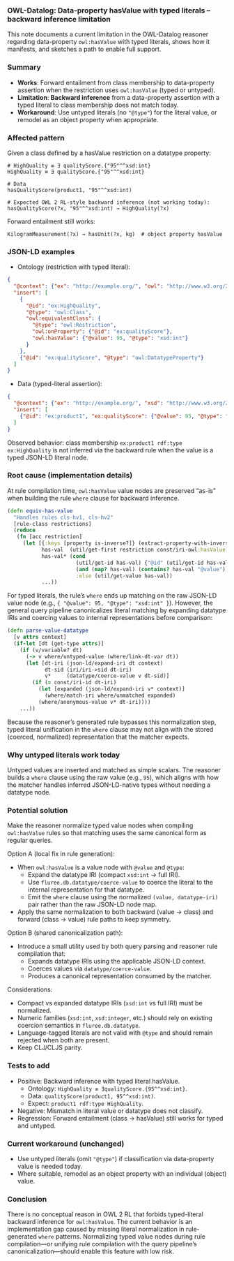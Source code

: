 ### OWL-Datalog: Data-property hasValue with typed literals – backward inference limitation

This note documents a current limitation in the OWL-Datalog reasoner regarding data-property `owl:hasValue` with typed literals, shows how it manifests, and sketches a path to enable full support.

### Summary
- **Works**: Forward entailment from class membership to data-property assertion when the restriction uses `owl:hasValue` (typed or untyped).
- **Limitation**: **Backward inference** from a data-property assertion with a typed literal to class membership does not match today.
- **Workaround**: Use untyped literals (no `"@type"`) for the literal value, or remodel as an object property when appropriate.

### Affected pattern
Given a class defined by a hasValue restriction on a datatype property:

```turtle
# HighQuality ≡ ∃ qualityScore.{"95"^^xsd:int}
HighQuality ≡ ∃ qualityScore.{"95"^^xsd:int}

# Data
hasQualityScore(product1, "95"^^xsd:int)

# Expected OWL 2 RL-style backward inference (not working today):
hasQualityScore(?x, "95"^^xsd:int) → HighQuality(?x)
```

Forward entailment still works:

```turtle
KilogramMeasurement(?x) → hasUnit(?x, kg)  # object property hasValue
```

### JSON-LD examples
- Ontology (restriction with typed literal):

```json
{
  "@context": {"ex": "http://example.org/", "owl": "http://www.w3.org/2002/07/owl#", "xsd": "http://www.w3.org/2001/XMLSchema#"},
  "insert": [
    {
      "@id": "ex:HighQuality",
      "@type": "owl:Class",
      "owl:equivalentClass": {
        "@type": "owl:Restriction",
        "owl:onProperty": {"@id": "ex:qualityScore"},
        "owl:hasValue": {"@value": 95, "@type": "xsd:int"}
      }
    },
    {"@id": "ex:qualityScore", "@type": "owl:DatatypeProperty"}
  ]
}
```

- Data (typed-literal assertion):

```json
{
  "@context": {"ex": "http://example.org/", "xsd": "http://www.w3.org/2001/XMLSchema#"},
  "insert": [
    {"@id": "ex:product1", "ex:qualityScore": {"@value": 95, "@type": "xsd:int"}}
  ]
}
```

Observed behavior: class membership `ex:product1 rdf:type ex:HighQuality` is not inferred via the backward rule when the value is a typed JSON-LD literal node.

### Root cause (implementation details)
At rule compilation time, `owl:hasValue` value nodes are preserved “as-is” when building the rule `where` clause for backward inference.

```436:468:src/fluree/db/reasoner/owl_datalog.cljc
(defn equiv-has-value
  "Handles rules cls-hv1, cls-hv2"
  [rule-class restrictions]
  (reduce
   (fn [acc restriction]
     (let [{:keys [property is-inverse?]} (extract-property-with-inverse restriction)
           has-val  (util/get-first restriction const/iri-owl:hasValue)
           has-val* (cond
                      (util/get-id has-val) {"@id" (util/get-id has-val)}
                      (and (map? has-val) (contains? has-val "@value")) has-val
                      :else (util/get-value has-val))
           ...))
```

For typed literals, the rule’s `where` ends up matching on the raw JSON-LD value node (e.g., `{ "@value": 95, "@type": "xsd:int" }`). However, the general query pipeline canonicalizes literal matching by expanding datatype IRIs and coercing values to internal representations before comparison:

```69:87:src/fluree/db/query/fql/parse.cljc
(defn parse-value-datatype
  [v attrs context]
  (if-let [dt (get-type attrs)]
    (if (v/variable? dt)
      (-> v where/untyped-value (where/link-dt-var dt))
      (let [dt-iri (json-ld/expand-iri dt context)
            dt-sid (iri/iri->sid dt-iri)
            v*     (datatype/coerce-value v dt-sid)]
        (if (= const/iri-id dt-iri)
          (let [expanded (json-ld/expand-iri v* context)]
            (where/match-iri where/unmatched expanded)
          (where/anonymous-value v* dt-iri))))
    ...))
```

Because the reasoner’s generated rule bypasses this normalization step, typed literal unification in the `where` clause may not align with the stored (coerced, normalized) representation that the matcher expects.

### Why untyped literals work today
Untyped values are inserted and matched as simple scalars. The reasoner builds a `where` clause using the raw value (e.g., `95`), which aligns with how the matcher handles inferred JSON-LD-native types without needing a datatype node.

### Potential solution
Make the reasoner normalize typed value nodes when compiling `owl:hasValue` rules so that matching uses the same canonical form as regular queries.

Option A (local fix in rule generation):
- When `owl:hasValue` is a value node with `@value` and `@type`:
  - Expand the datatype IRI (compact `xsd:int` → full IRI).
  - Use `fluree.db.datatype/coerce-value` to coerce the literal to the internal representation for that datatype.
  - Emit the `where` clause using the normalized `(value, datatype-iri)` pair rather than the raw JSON-LD node map.
- Apply the same normalization to both backward (value → class) and forward (class → value) rule paths to keep symmetry.

Option B (shared canonicalization path):
- Introduce a small utility used by both query parsing and reasoner rule compilation that:
  - Expands datatype IRIs using the applicable JSON-LD context.
  - Coerces values via `datatype/coerce-value`.
  - Produces a canonical representation consumed by the matcher.

Considerations:
- Compact vs expanded datatype IRIs (`xsd:int` vs full IRI) must be normalized.
- Numeric families (`xsd:int`, `xsd:integer`, etc.) should rely on existing coercion semantics in `fluree.db.datatype`.
- Language-tagged literals are not valid with `@type` and should remain rejected when both are present.
- Keep CLJ/CLJS parity.

### Tests to add
- Positive: Backward inference with typed literal hasValue.
  - Ontology: `HighQuality ≡ ∃qualityScore.{95^^xsd:int}`.
  - Data: `qualityScore(product1, 95^^xsd:int)`.
  - Expect: `product1 rdf:type HighQuality`.
- Negative: Mismatch in literal value or datatype does not classify.
- Regression: Forward entailment (class → hasValue) still works for typed and untyped.

### Current workaround (unchanged)
- Use untyped literals (omit `"@type"`) if classification via data-property value is needed today.
- Where suitable, remodel as an object property with an individual (object) value.

### Conclusion
There is no conceptual reason in OWL 2 RL that forbids typed-literal backward inference for `owl:hasValue`. The current behavior is an implementation gap caused by missing literal normalization in rule-generated `where` patterns. Normalizing typed value nodes during rule compilation—or unifying rule compilation with the query pipeline’s canonicalization—should enable this feature with low risk.


